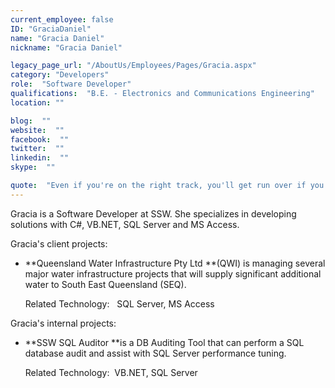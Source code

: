 ```yaml
---
current_employee: false
ID: "GraciaDaniel"
name: "Gracia Daniel"
nickname: "Gracia Daniel"

legacy_page_url: "/AboutUs/Employees/Pages/Gracia.aspx"
category: "Developers"
role:  "Software Developer"
qualifications:  "B.E. - Electronics and Communications Engineering"
location: ""

blog:  ""
website:  ""
facebook:  ""
twitter:  ""
linkedin:  ""
skype:  ""

quote:  "Even if you're on the right track, you'll get run over if you just sit there."
---
```


Gracia is a Software Developer at SSW. She specializes in developing solutions with C#, VB.NET, SQL Server and MS Access. 

Gracia's client projects: 

*   **Queensland Water Infrastructure Pty Ltd **(QWI) is managing several major water infrastructure projects that will supply significant additional water to South East Queensland (SEQ).  

    Related Technology:   SQL Server, MS Access

Gracia's internal projects: 

*   **SSW SQL Auditor **is a DB Auditing Tool that can perform a SQL database audit and assist with SQL Server performance tuning.  

    Related Technology:  VB.NET, SQL Server 